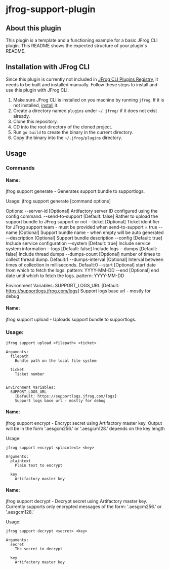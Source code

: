 # jfrog-support-plugin

## About this plugin
This plugin is a template and a functioning example for a basic JFrog CLI plugin. 
This README shows the expected structure of your plugin's README.

## Installation with JFrog CLI
Since this plugin is currently not included in [JFrog CLI Plugins Registry](https://github.com/jfrog/jfrog-cli-plugins-reg), it needs to be built and installed manually. Follow these steps to install and use this plugin with JFrog CLI.
1. Make sure JFrog CLI is installed on you machine by running ```jfrog```. If it is not installed, [install](https://jfrog.com/getcli/) it.
2. Create a directory named ```plugins``` under ```~/.jfrog/``` if it does not exist already.
3. Clone this repository.
4. CD into the root directory of the cloned project.
5. Run ```go build``` to create the binary in the current directory.
6. Copy the binary into the ```~/.jfrog/plugins``` directory.

## Usage
### Commands
#### Name:
  jfrog support generate - Generates support bundle to supportlogs.

Usage:
  jfrog support generate [command options]

Options:
  --server-id          [Optional] Artifactory server ID configured using the config command.
  --send-to-support    [Default: false] Rather to upload the support bundle to JFrog support or not
  --ticket             [Optional] Ticket identifier for JFrog support team - must be provided when send-to-support = true
  --name               [Optional] Support bundle name - when empty will be auto generated
  --description        [Optional] Support bundle description
  --config             [Default: true] Include service configuration
  --system             [Default: true] Include service system information
  --logs               [Default: false] Include logs
  --dumps              [Default: false] Include thread dumps
  --dumps-count        [Optional] number of times to collect thread dump. Default:1
  --dumps-interval     [Optional] Interval between times of collection in milliseconds. Default:0
  --start              [Optional] start date from which to fetch the logs. pattern: YYYY-MM-DD
  --end                [Optional] end date until which to fetch the logs. pattern: YYYY-MM-DD
  
Environment Variables:
  SUPPORT_LOGS_URL
    [Default: https://supportlogs.jfrog.com/logs]
    Support logs base url - mostly for debug


#### Name:
  jfrog support upload - Uploads support bundle to supportlogs.

### Usage:
```
jfrog support upload <filepath> <ticket>

Arguments:
  filepath
    Bundle path on the local file system

  ticket
    Ticket number


Environment Variables:
  SUPPORT_LOGS_URL
    [Default: https://supportlogs.jfrog.com/logs]
    Support logs base url - mostly for debug
```

#### Name:
  jfrog support encrypt - Encrypt secret using Artifactory master key. Output will be in the form '<kid>.aesgcm256.<encrypted message>' or '<kid>.aesgcm128.<encrypted message>' depends on the key length

Usage:
```
jfrog support encrypt <plaintext> <key>

Arguments:
  plaintext
    Plain text to encrypt

  key
    Artifactory master key
```

#### Name:
  jfrog support decrypt - Decrypt secret using Artifactory master key. Currently supports only encrypted messages of the form: '<kid>.aesgcm256.<encrypted message>' or '<kid>.aesgcm128.<encrypted message>'

Usage:
```
jfrog support decrypt <secret> <key>

Arguments:
  secret
    The secret to decrypt

  key
    Artifactory master key

```